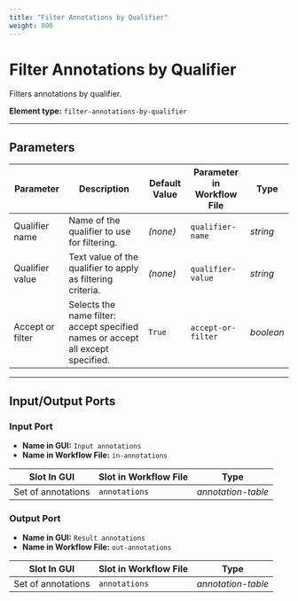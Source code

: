 ```yaml
---
title: "Filter Annotations by Qualifier"
weight: 800
---
```


# Filter Annotations by Qualifier

Filters annotations by qualifier.

**Element type:** `filter-annotations-by-qualifier`

---

## Parameters

| **Parameter**    | **Description**                                                                 | **Default Value** | **Parameter in Workflow File** | **Type**  |
|------------------|---------------------------------------------------------------------------------|-------------------|--------------------------------|-----------|
| Qualifier name   | Name of the qualifier to use for filtering.                                     | *(none)*          | `qualifier-name`               | _string_  |
| Qualifier value  | Text value of the qualifier to apply as filtering criteria.                     | *(none)*          | `qualifier-value`              | _string_  |
| Accept or filter | Selects the name filter: accept specified names or accept all except specified. | `True`            | `accept-or-filter`             | _boolean_ |

---

## Input/Output Ports

### Input Port

- **Name in GUI:** `Input annotations`
- **Name in Workflow File:** `in-annotations`

| Slot In GUI        | Slot in Workflow File | Type               |
|--------------------|-----------------------|--------------------|
| Set of annotations | `annotations`         | _annotation-table_ |

### Output Port

- **Name in GUI:** `Result annotations`
- **Name in Workflow File:** `out-annotations`

| Slot In GUI        | Slot in Workflow File | Type               |
|--------------------|-----------------------|--------------------|
| Set of annotations | `annotations`         | _annotation-table_ |
